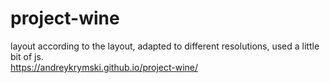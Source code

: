 # project-wine


layout according to the layout, adapted to different resolutions, used a little bit of js.
<br>
https://andreykrymski.github.io/project-wine/
